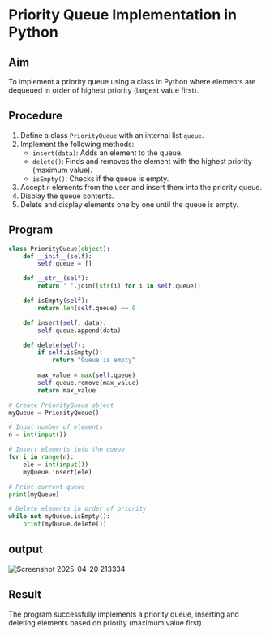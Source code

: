 # Priority Queue Implementation in Python

## Aim
To implement a priority queue using a class in Python where elements are dequeued in order of highest priority (largest value first).

## Procedure
1. Define a class `PriorityQueue` with an internal list `queue`.
2. Implement the following methods:
   - `insert(data)`: Adds an element to the queue.
   - `delete()`: Finds and removes the element with the highest priority (maximum value).
   - `isEmpty()`: Checks if the queue is empty.
3. Accept `n` elements from the user and insert them into the priority queue.
4. Display the queue contents.
5. Delete and display elements one by one until the queue is empty.

## Program

```python
class PriorityQueue(object):
    def __init__(self):
        self.queue = []

    def __str__(self):
        return ' '.join([str(i) for i in self.queue])

    def isEmpty(self):
        return len(self.queue) == 0

    def insert(self, data):
        self.queue.append(data)

    def delete(self):
        if self.isEmpty():
            return "Queue is empty"
        
        max_value = max(self.queue)  
        self.queue.remove(max_value)
        return max_value  

# Create PriorityQueue object
myQueue = PriorityQueue()

# Input number of elements
n = int(input())

# Insert elements into the queue
for i in range(n):
    ele = int(input())
    myQueue.insert(ele)

# Print current queue
print(myQueue)

# Delete elements in order of priority
while not myQueue.isEmpty():
    print(myQueue.delete())
```

## output
![Screenshot 2025-04-20 213334](https://github.com/user-attachments/assets/268df4fa-2622-4f23-9bf1-641335f62318)

## Result
The program successfully implements a priority queue, inserting and deleting elements based on priority (maximum value first).
